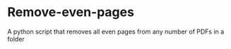 # Remove-even-pages
A python script that removes all even pages from any number of PDFs in a folder
